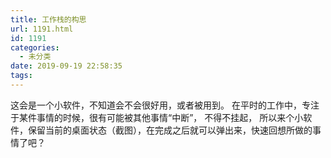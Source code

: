 ```yaml
---
title: 工作栈的构思
url: 1191.html
id: 1191
categories:
  - 未分类
date: 2019-09-19 22:58:35
tags:
---
```


这会是一个小软件，不知道会不会很好用，或者被用到。 在平时的工作中，专注于某件事情的时候，很有可能被其他事情“中断”， 不得不挂起， 所以来个小软件，保留当前的桌面状态（截图），在完成之后就可以弹出来，快速回想所做的事情了吧？